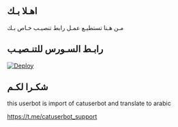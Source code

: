 ## اهـلا بـك
مـن هـنا تستطيـع عمـل رابط تنصيـب خـاص بـك

## رابـط السـورس للتنـصيـب

[![Deploy](https://www.herokucdn.com/deploy/button.svg)](https://heroku.com/deploy?template=https://github.com/morvin0/jmthon)

## شكـرا لكـم 


this userbot is import of catuserbot and translate to arabic

https://t.me/catuserbot_support
